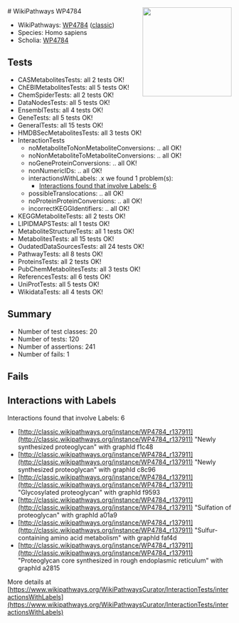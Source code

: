 <img style="float: right; width: 200px" src="https://upload.wikimedia.org/wikipedia/commons/thumb/8/83/Wplogo_with_text_500.png/640px-Wplogo_with_text_500.png" />
# WikiPathways WP4784

* WikiPathways: [WP4784](https://wikipathways.org/pathways/WP4784) ([classic](https://classic.wikipathways.org/instance/WP4784))
* Species: Homo sapiens
* Scholia: [WP4784](https://scholia.toolforge.org/wikipathways/WP4784)
## Tests
* CASMetabolitesTests: all 2 tests OK!
* ChEBIMetabolitesTests: all 5 tests OK!
* ChemSpiderTests: all 2 tests OK!
* DataNodesTests: all 5 tests OK!
* EnsemblTests: all 4 tests OK!
* GeneTests: all 5 tests OK!
* GeneralTests: all 15 tests OK!
* HMDBSecMetabolitesTests: all 3 tests OK!
* InteractionTests
    * noMetaboliteToNonMetaboliteConversions: .. all OK!
    * noNonMetaboliteToMetaboliteConversions: .. all OK!
    * noGeneProteinConversions: .. all OK!
    * nonNumericIDs: .. all OK!
    * interactionsWithLabels: .x we found 1 problem(s):
        * [Interactions found that involve Labels: 6](#630d267d)
    * possibleTranslocations: .. all OK!
    * noProteinProteinConversions: .. all OK!
    * incorrectKEGGIdentifiers: .. all OK!
* KEGGMetaboliteTests: all 2 tests OK!
* LIPIDMAPSTests: all 1 tests OK!
* MetaboliteStructureTests: all 1 tests OK!
* MetabolitesTests: all 15 tests OK!
* OudatedDataSourcesTests: all 24 tests OK!
* PathwayTests: all 8 tests OK!
* ProteinsTests: all 2 tests OK!
* PubChemMetabolitesTests: all 3 tests OK!
* ReferencesTests: all 6 tests OK!
* UniProtTests: all 5 tests OK!
* WikidataTests: all 4 tests OK!


## Summary

* Number of test classes: 20
* Number of tests: 120
* Number of assertions: 241
* Number of fails: 1

## Fails

<a name="630d267d" />

## Interactions with Labels

Interactions found that involve Labels: 6

* [http://classic.wikipathways.org/instance/WP4784_r137911](http://classic.wikipathways.org/instance/WP4784_r137911) "Newly synthesized
proteoglycan" with graphId f1c48
* [http://classic.wikipathways.org/instance/WP4784_r137911](http://classic.wikipathways.org/instance/WP4784_r137911) "Newly synthesized
proteoglycan" with graphId c8c96
* [http://classic.wikipathways.org/instance/WP4784_r137911](http://classic.wikipathways.org/instance/WP4784_r137911) "Glycosylated proteoglycan" with graphId f9593
* [http://classic.wikipathways.org/instance/WP4784_r137911](http://classic.wikipathways.org/instance/WP4784_r137911) "Sulfation of
proteoglycan" with graphId a01a9
* [http://classic.wikipathways.org/instance/WP4784_r137911](http://classic.wikipathways.org/instance/WP4784_r137911) "Sulfur-containing amino
    acid metabolism" with graphId faf4d
* [http://classic.wikipathways.org/instance/WP4784_r137911](http://classic.wikipathways.org/instance/WP4784_r137911) "Proteoglycan core synthesized in
rough endoplasmic reticulum" with graphId a2815


More details at [https://www.wikipathways.org/WikiPathwaysCurator/InteractionTests/interactionsWithLabels](https://www.wikipathways.org/WikiPathwaysCurator/InteractionTests/interactionsWithLabels)

